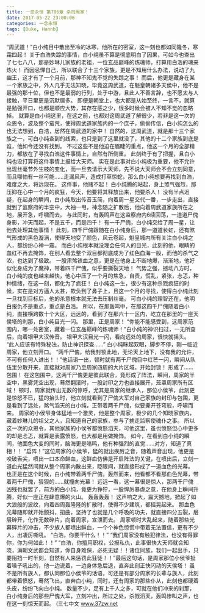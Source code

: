 ```yaml
---
title: 一念永恒 第796章 杀向周家！
date: 2017-05-22 23:00:06
categories: 一念永恒
tags: [Duke, Hannb]
---
```


“周武道！”白小纯目中散出至冷的冰寒，他所在的密室，这一刻也都如同隆冬，寒霜四起！
关于白浩失踪的事情，白小纯虽不算是彻底明白了因果，可如今也查出了七七八八，那是妙琳儿家族的老祖，一位玄品巅峰的炼魂师，打算用白浩的魂来炼火！
而因忌惮自己，所以联合了十三个家族，更是不知用什么办法，说动了九幽王，这才有了一个月前，那神不知鬼不觉的失踪之事！
而后，他更是藏身在某一个家族之中，外人几乎无法知晓，毕竟这周武道，在魁皇朝诸多天侯中，他不是最强的那十位，但也不是最弱的行列，处于中游，且此人不善言辞，也不愿太与人接触，平日里更是沉默居多。
即便是朝堂上，也大都是从始至终，一言不，就算是勉强开口，也都是顺应大势，其存在感之少，很多时候会被人不知不觉的忽略掉。
就算是白小纯这里，在这之前，也都对这周武道了解很少，若非是这一次的众恩令，波及整个蛮荒，使得周武道家族内的一个庶子，偷偷传信，白小纯怎么的也无法想到，白浩，居然在周武道的家中！
自然的，这周武道，就是那十三个家族之一，可白小纯查到的线索，也只是到了这里就没了，其他的十二个家族到底是谁，他如今还没有找到。
不过这些不是他迫在眉睫的重点，他这一个月的全部精力，都放在了寻找白浩这件事情上，自然有所侧重。
此刻终于有了把握，且白小纯也没打算将这件事情上报给大天师。
实在是此事对白小纯极为重要，他不允许出现丝毫节外生枝的变化，而一旦去请示大天师，先不说大天师会不会立刻同意，而且哪怕有一丝可能……走漏风声，造成打草惊蛇，那么白小纯想要再找到白浩，难度之大，将远现在。
这件事，他赌不起！
白小纯腾的站起，身上煞气强烈，那压抑在心中一个月的疯狂，今天，他要将其释放出来，他要杀人！
没有半点迟疑，在起身的瞬间，白小纯取出传音玉简，向着周一星交代一番，一步走出，直接就到了监察府的半空中，大袖一甩，神念随之扩散后，他向着周武道家族所在之地，展开急，呼啸而去。
与此同时，有轰鸣声在这监察府内6续回荡，一道道尸傀身影，冲天而起，不是五千，而是四千！
有一千尸傀，白小纯交给了周一星，让他去处理其他事情！
此刻，四千尸傀跟随在白小纯身后，那一道道长虹，还有煞气形成的黑色漩涡，使得天地变了颜色，风云卷起，魁皇城内所有关注白小纯之人，都纷纷心神一震。
而白小纯根本就没理会任何人的目光，此刻的他，眼睛的血红不再去掩饰，在别人看去整个双目都彻底成为了红色血海一般，而他的杀气之浓，也达到了极致。
一股肃煞铁血之意，更是在他身上不断地爆，渐渐地，他好似化身成为了魔神，带着四千尸傀，似乎要撕裂天地！
气势之强，撼动八方时，白小纯的度也越来越快，他心中压了一个月的焦急，自责，慌乱，紧张，忐忑，种种情绪，在这一刻，都化为了疯狂！
白小纯这一生，很少有这种杀戮疯狂的时候，实在是对方逼人太甚，欺负到了鼻子上，且这一个月的寻找，使得白小纯此刻一旦找到目标后，他的杀意根本就无法去压制丝毫。
可白小纯的理智还在，他明白报仇不是重点，重点是白浩。
所以，在那轰鸣中，在那这四千尸傀随着白小纯，直接横跨数十个大区，远远的，看到了在那六十一区内，屹立在那里的一座天侯塔的刹那，白小纯目光一闪。
那里，正是周家！
“你能不能感受到，这周家范围内，哪一处密室，藏着一位玄品巅峰的炼魂师！”白小纯的神识扫过，一无所查后，向着银甲大汉传音。
银甲大汉目光一闪，看向远处的周家，很快就摇头。
“此人应该有特殊秘法，防止神识探查……”
白小纯眯起双眼，脚步不停，刚一临近周家，他立刻开口。
“两千尸傀，给我封锁此地，无论天上地下，没有我的允许，不可有任何人进出！！”他话语一出，顿时就有两千尸傀目中红芒一闪，瞬间从队伍里分散开来，直接就对周家乃至周家四周的大片区域，开始封锁！
形成了……包围！
在这包围中，这两千尸傀更是彼此联合，竟形成了阵法，瞬间，周家的半空中，黑雾凭空出现，蓦然翻滚时，一股封印之力也直接展开，笼罩周家所有区域！
顿时，周家就传出无数的惊呼，尤其是周家的继承人，那位小侯爷，此刻更是惊怒不已，猛的抬头时，他立刻就看到了尸傀大军对自己家族的封印与包围，更是看到了远处，煞气滔天的白小纯，正带着两千尸傀，似要撕开苍穹般，呼啸而来。
周家的小侯爷身体猛地一个激灵，他是整个周家，极少的几个知晓家族内，藏着妙琳儿的祖父之人，且知道自己的家族，参与了掳走监察使魂仆之事。
所以这一次的众恩令，其他家族的小侯爷都愤怒滔天，可他这里，虽也愤怒但心中更多的却是忐忑，就算是表露愤怒，也大都是用做掩饰。
如今，在看到白小纯的瞬间，他面色大变的同时，脑海更是嗡鸣，他有种强烈的直觉……对方，知道了真相！！
“启阵！”这位周家的小侯爷，猛的就出疾厉之音，随着声音出现，他更是咬破舌尖，喷出一口本命鲜血，这鲜血仿佛是开启阵法的关键，在喷出后，立刻一道血光猛然间就从整个周家内散出来，眨眼间，就直接形成了一道血色的光幕。
也正是在这个时候，白小纯带着两千尸傀，轰然而来，他看都不看那血色光幕，带着两千尸傀，狠狠的……就撞向光幕！
远远一看，这一幕很是惊人，那两千尸傀凶残也就罢了，前方的白小纯，竟更为狰狞，一股悍厉暴虐之意，在他身上瞬间升腾，好似一座正在肆意爆的火山。
轰轰轰轰！
这声响之大，震天撼地，掀起了如大浪般的波纹，向着四周轰隆隆的扩散时，使得不少建筑，都摇晃起来。
那血色光幕随即就开始颤抖，扭曲，坚持了也就是几个呼吸的功夫，就直接四分五裂，层层碎开，化作无数碎片，向着周家，宣泄而去。
周家顿时大乱起来，随着那些光幕碎片的冲击，不少族人都喷出鲜血，一个个神色惊慌中带着无法置信，更有不少人，出凄厉嘶吼。
“白浩，你要干什么！！”
“我们周家没有触犯律法，也没有得罪你，你为何如此！！”
“白浩，你擅用职权，公报私仇，此事很快大天师就会知晓，满朝文武都会知道，你自身难保，必死无疑！！诸位同族，我们一起出手，只要阻挡一时半刻，自然有人来惩罚此狂徒！！”最后这句话，是周家那位小侯爷扯着嗓子吼出的，他一边说着，一边身体急后退，直奔此刻正快闪动的天侯塔！
虽不是所有族人，都认同那位小侯爷的话语，可还是有部分周家的长辈与族人，此刻都带着愤怒，蓦然飞出，直奔白小纯，同时，还有周家的那些仆从，此刻也都硬着头皮，纷纷飞向白小纯。
数量不少，足有上千人之多，可就在他们冲来的刹那，白小纯身后的那些尸傀大军，立刻冲出，所过之处，杀戮滔天，轰鸣惨叫之声，也在这一刻惊天而起。
(三七中文 www.37zw.net